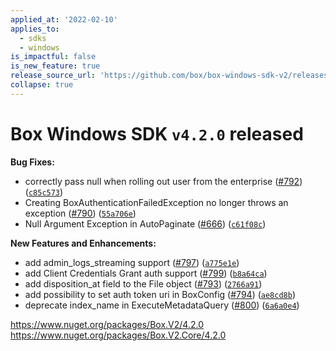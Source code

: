 ```yaml
---
applied_at: '2022-02-10'
applies_to:
  - sdks
  - windows
is_impactful: false
is_new_feature: true
release_source_url: 'https://github.com/box/box-windows-sdk-v2/releases/tag/v4.2.0'
collapse: true
---
```


# Box Windows SDK `v4.2.0` released

**Bug Fixes:**

* correctly pass null when rolling out user from the enterprise ([#792][1]) ([`c85c573`][2])
* Creating BoxAuthenticationFailedException no longer throws an exception ([#790][3]) ([`55a706e`][4])
* Null Argument Exception in AutoPaginate ([#666][5]) ([`c61f08c`][6])

**New Features and Enhancements:**

* add admin_logs_streaming support ([#797][7]) ([`a775e1e`][8])
* add Client Credentials Grant auth support ([#799][9]) ([`b8a64ca`][10])
* add disposition_at field to the File object ([#793][11]) ([`2766a91`][12])
* add possibility to set auth token uri in BoxConfig ([#794][13]) ([`ae8cd8b`][14])
* deprecate index_name in ExecuteMetadataQuery ([#800][15]) ([`6a6a0e4`][16])

<https://www.nuget.org/packages/Box.V2/4.2.0>
<https://www.nuget.org/packages/Box.V2.Core/4.2.0>

[1]: https://github.com/box/box-windows-sdk-v2/issues/792

[2]: https://github.com/box/box-windows-sdk-v2/commit/c85c5735865b7dd97ffa1428a8f57d2edff6811b

[3]: https://github.com/box/box-windows-sdk-v2/issues/790

[4]: https://github.com/box/box-windows-sdk-v2/commit/55a706e4091271aa55208a260b2f4f96e1527698

[5]: https://github.com/box/box-windows-sdk-v2/issues/666

[6]: https://github.com/box/box-windows-sdk-v2/commit/c61f08cc02d5c95ff71ef700e97393a0dc3dc890

[7]: https://github.com/box/box-windows-sdk-v2/issues/797

[8]: https://github.com/box/box-windows-sdk-v2/commit/a775e1e5c7696a1e5f82b5dc7edbed8eb09f640d

[9]: https://github.com/box/box-windows-sdk-v2/issues/799

[10]: https://github.com/box/box-windows-sdk-v2/commit/b8a64ca3887298feccef5185f6bfec4c3771b5a9

[11]: https://github.com/box/box-windows-sdk-v2/issues/793

[12]: https://github.com/box/box-windows-sdk-v2/commit/2766a914fad1eb40371cd4430b3450360088b331

[13]: https://github.com/box/box-windows-sdk-v2/issues/794

[14]: https://github.com/box/box-windows-sdk-v2/commit/ae8cd8b91dd91b8a786e53ff5b3501d2700686a4

[15]: https://github.com/box/box-windows-sdk-v2/issues/800

[16]: https://github.com/box/box-windows-sdk-v2/commit/6a6a0e4a0e41ec70ec33acacba00bee6c7ee881f

